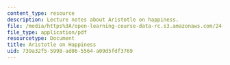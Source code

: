 ```yaml
---
content_type: resource
description: Lecture notes about Aristotle on happiness.
file: /media/https%3A/open-learning-course-data-rc.s3.amazonaws.com/24-01-classics-of-western-philosophy-spring-2016/739a32f55998ad065564a09d5fdf3769_MIT24_01S16_SES8.pdf
file_type: application/pdf
resourcetype: Document
title: Aristotle on Happiness
uid: 739a32f5-5998-ad06-5564-a09d5fdf3769
---
```

